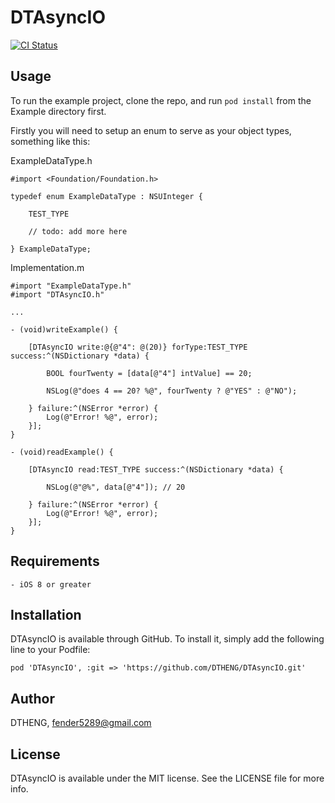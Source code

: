 # DTAsyncIO

[![CI Status](http://img.shields.io/travis/DTHENG/DTAsyncIO.svg?style=flat)](https://travis-ci.org/DTHENG/DTAsyncIO)

## Usage

To run the example project, clone the repo, and run `pod install` from the Example directory first.

Firstly you will need to setup an enum to serve as your object types, something like this:

ExampleDataType.h

	#import <Foundation/Foundation.h>

	typedef enum ExampleDataType : NSUInteger {

    	TEST_TYPE

    	// todo: add more here

	} ExampleDataType;
	
Implementation.m

	#import "ExampleDataType.h"
	#import "DTAsyncIO.h"
	
	...
	
	- (void)writeExample() {
				
		[DTAsyncIO write:@{@"4": @(20)} forType:TEST_TYPE success:^(NSDictionary *data) {
		
			BOOL fourTwenty = [data[@"4"] intValue] == 20;
			
			NSLog(@"does 4 == 20? %@", fourTwenty ? @"YES" : @"NO");
			
		} failure:^(NSError *error) {
			Log(@"Error! %@", error);
		}];
	}
	
	- (void)readExample() {
		
		[DTAsyncIO read:TEST_TYPE success:^(NSDictionary *data) {
		
			NSLog(@"@%", data[@"4"]); // 20
			
		} failure:^(NSError *error) {
			Log(@"Error! %@", error);
		}];
	}

## Requirements

	- iOS 8 or greater

## Installation

DTAsyncIO is available through GitHub. To install
it, simply add the following line to your Podfile:

    pod 'DTAsyncIO', :git => 'https://github.com/DTHENG/DTAsyncIO.git'

## Author

DTHENG, fender5289@gmail.com

## License

DTAsyncIO is available under the MIT license. See the LICENSE file for more info.

